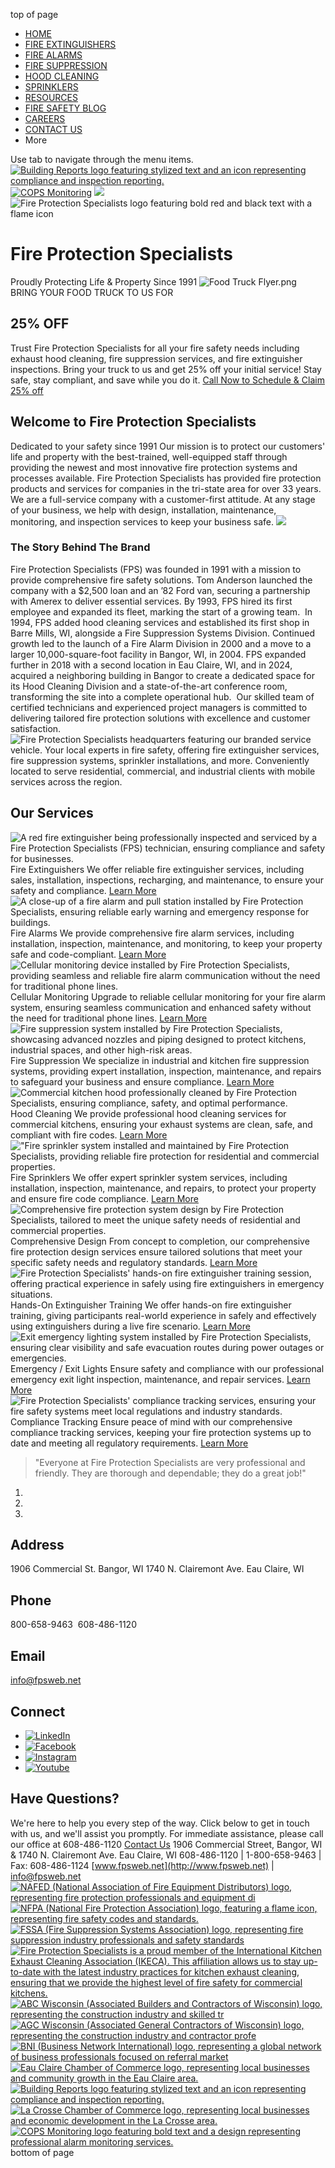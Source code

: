 top of page
  * [HOME](https://www.fpsweb.net)
  * [FIRE EXTINGUISHERS](https://www.fpsweb.net/extinguishers)
  * [FIRE ALARMS](https://www.fpsweb.net/alarms)
  * [FIRE SUPPRESSION](https://www.fpsweb.net/fire-suppression)
  * [HOOD CLEANING](https://www.fpsweb.net/hood-cleaning)
  * [SPRINKLERS](https://www.fpsweb.net/sprinklers)
  * [RESOURCES](https://www.fpsweb.net/resources)
  * [FIRE SAFETY BLOG](https://www.fpsweb.net/blog)
  * [CAREERS](https://www.fpsweb.net/careers)
  * [CONTACT US](https://www.fpsweb.net/contact)
  * More


Use tab to navigate through the menu items.
[![Building Reports logo featuring stylized text and an icon representing compliance and inspection reporting.](https://static.wixstatic.com/media/d81a24_ade46d52af864438b1ea381a0f7b8a46~mv2.jpeg/v1/fill/w_47,h_47,al_c,q_80,usm_0.66_1.00_0.01,enc_avif,quality_auto/d81a24_ade46d52af864438b1ea381a0f7b8a46~mv2.jpeg)](https://www.buildingreports.com/)
[![COPS Monitoring](https://static.wixstatic.com/media/d81a24_9e458ac8c2b249a29373c09c73d0c7ef~mv2.jpeg/v1/fill/w_47,h_47,al_c,q_80,usm_0.66_1.00_0.01,enc_avif,quality_auto/d81a24_9e458ac8c2b249a29373c09c73d0c7ef~mv2.jpeg)](https://www.alarminfo.net/login/index.cfm?dealer=fpsweb&CFID=208997603&CFTOKEN=44291076)
![](https://static.wixstatic.com/media/d81a24_23f51757c5d041b4893d78becda07673~mv2.jpg/v1/fill/w_1080,h_569,al_c,q_85,usm_0.66_1.00_0.01,enc_avif,quality_auto/d81a24_23f51757c5d041b4893d78becda07673~mv2.jpg)
![Fire Protection Specialists logo featuring bold red and black text with a flame icon](https://static.wixstatic.com/media/d81a24_b696d5c0396b47379dcfc8afce340ca6~mv2.png/v1/fill/w_203,h_203,al_c,q_85,usm_0.66_1.00_0.01,enc_avif,quality_auto/1700225936fps1500x300pxl.png)
# Fire Protection Specialists
Proudly Protecting Life & Property Since 1991
![Food Truck Flyer.png](https://static.wixstatic.com/media/d81a24_ce593f3d80ea4bc48b7c0dc0f474dd35~mv2.png/v1/fill/w_366,h_473,al_c,q_85,usm_0.66_1.00_0.01,enc_avif,quality_auto/Food%20Truck%20Flyer.png)
BRING YOUR FOOD TRUCK TO US FOR
## 25% OFF 
Trust Fire Protection Specialists for all your fire safety needs including exhaust hood cleaning, fire suppression services, and fire extinguisher inspections. Bring your truck to us and get 25% off your initial service! Stay safe, stay compliant, and save while you do it.
[Call Now to Schedule & Claim 25% off](tel:608-486-1120)
## Welcome to Fire Protection Specialists  
Dedicated to your safety since 1991
Our mission is to protect our customers' life and property with the best-trained, well-equipped staff through providing the newest and most innovative fire protection systems and processes available. Fire Protection Specialists has provided fire protection products and services for companies in the tri-state area for over 33 years. We are a full-service company with a customer-first attitude.​ At any stage of your business, we help with design, installation, maintenance, monitoring, and inspection services to keep your business safe.
![](https://static.wixstatic.com/media/d81a24_8e61b4fe991f41898605d4aa3a956d01f000.jpg/v1/fill/w_860,h_489,al_c,q_85,usm_0.66_1.00_0.01,enc_avif,quality_auto/d81a24_8e61b4fe991f41898605d4aa3a956d01f000.jpg)
### The Story Behind The Brand
Fire Protection Specialists (FPS) was founded in 1991 with a mission to provide comprehensive fire safety solutions. Tom Anderson launched the company with a $2,500 loan and an ’82 Ford van, securing a partnership with Amerex to deliver essential services. By 1993, FPS hired its first employee and expanded its fleet, marking the start of a growing team.
​​
In 1994, FPS added hood cleaning services and established its first shop in Barre Mills, WI, alongside a Fire Suppression Systems Division. Continued growth led to the launch of a Fire Alarm Division in 2000 and a move to a larger 10,000-square-foot facility in Bangor, WI, in 2004. FPS expanded further in 2018 with a second location in Eau Claire, WI, and in 2024, acquired a neighboring building in Bangor to create a dedicated space for its Hood Cleaning Division and a state-of-the-art conference room, transforming the site into a complete operational hub.
​
Our skilled team of certified technicians and experienced project managers is committed to delivering tailored fire protection solutions with excellence and customer satisfaction.
![Fire Protection Specialists headquarters featuring our branded service vehicle. Your local experts in fire safety, offering fire extinguisher services, fire suppression systems, sprinkler installations, and more. Conveniently located to serve residential, commercial, and industrial clients with mobile services across the region.](https://static.wixstatic.com/media/d81a24_0fb34b4f761d49b1bca0d807ba6da0e6~mv2.jpg/v1/fill/w_123,h_92,al_c,q_80,usm_0.66_1.00_0.01,blur_2,enc_avif,quality_auto/d81a24_0fb34b4f761d49b1bca0d807ba6da0e6~mv2.jpg)
## Our Services
![A red fire extinguisher being professionally inspected and serviced by a Fire Protection Specialists \(FPS\) technician, ensuring compliance and safety for businesses.](https://static.wixstatic.com/media/d81a24_82effff90fe7404aaf5c7bc31602e4f3~mv2.jpg/v1/fill/w_310,h_265,al_c,q_80,usm_0.66_1.00_0.01,enc_avif,quality_auto/433994179_997859605247878_6855986648231001443_n.jpg)
Fire Extinguishers
We offer reliable fire extinguisher services, including sales, installation, inspections, recharging, and maintenance, to ensure your safety and compliance.
[Learn More](https://www.fpsweb.net/extinguishers)
![A close-up of a fire alarm and pull station installed by Fire Protection Specialists, ensuring reliable early warning and emergency response for buildings.](https://static.wixstatic.com/media/d81a24_8797e80320c446d08f1779b77de62d94~mv2.jpg/v1/crop/x_2,y_0,w_363,h_310/fill/w_310,h_265,al_c,q_80,usm_0.66_1.00_0.01,enc_avif,quality_auto/NEW%20FIRE%20ALARM%20INSTALLATION%20AND%20INSPECTION%20SERVICE.jpg)
Fire Alarms
We provide comprehensive fire alarm services, including installation, inspection, maintenance, and monitoring, to keep your property safe and code-compliant.
[Learn More](https://www.fpsweb.net/alarms)
![Cellular monitoring device installed by Fire Protection Specialists, providing seamless and reliable fire alarm communication without the need for traditional phone lines.](https://static.wixstatic.com/media/d81a24_e128a7f2729746b9bb6c6b80efe919e3~mv2.jpeg/v1/crop/x_0,y_36,w_207,h_177/fill/w_290,h_248,al_c,lg_1,q_80,enc_avif,quality_auto/download%20\(1\).jpeg)
Cellular Monitoring
Upgrade to reliable cellular monitoring for your fire alarm system, ensuring seamless communication and enhanced safety without the need for traditional phone lines.
[Learn More](https://www.fpsweb.net/alarms)
![Fire suppression system installed by Fire Protection Specialists, showcasing advanced nozzles and piping designed to protect kitchens, industrial spaces, and other high-risk areas.](https://static.wixstatic.com/media/d81a24_af906dbed5594adf8a6ae7672b9395db~mv2.webp/v1/fill/w_310,h_265,al_c,q_80,usm_0.66_1.00_0.01,enc_avif,quality_auto/SUPPRESSION.webp)
Fire Suppression
We specialize in industrial and kitchen fire suppression systems, providing expert installation, inspection, maintenance, and repairs to safeguard your business and ensure compliance.
[Learn More](https://www.fpsweb.net/fire-suppression)
![Commercial kitchen hood professionally cleaned by Fire Protection Specialists, ensuring compliance, safety, and optimal performance.](https://static.wixstatic.com/media/d81a24_782646bdaa7a423f8f7b57d17b375bac~mv2.jpg/v1/fill/w_310,h_265,al_c,q_80,usm_0.66_1.00_0.01,enc_avif,quality_auto/hc6_12_3.jpg)
Hood Cleaning
We provide professional hood cleaning services for commercial kitchens, ensuring your exhaust systems are clean, safe, and compliant with fire codes.
[Learn More](https://www.fpsweb.net/hood-cleaning)
!["Fire sprinkler system installed and maintained by Fire Protection Specialists, providing reliable fire protection for residential and commercial properties.](https://static.wixstatic.com/media/d81a24_0f333a612c5346a59a51ddaee36eda63~mv2.jpeg/v1/fill/w_295,h_252,al_c,lg_1,q_80,enc_avif,quality_auto/FIRE%20SPRINKLER%20SYSTEMS.jpeg)
Fire Sprinklers
We offer expert sprinkler system services, including installation, inspection, maintenance, and repairs, to protect your property and ensure fire code compliance.
[Learn More](https://www.fpsweb.net/sprinklers)
![Comprehensive fire protection system design by Fire Protection Specialists, tailored to meet the unique safety needs of residential and commercial properties.](https://static.wixstatic.com/media/22553ed11ea647cdaa83b3af08f66f04.jpg/v1/fill/w_310,h_265,al_c,q_80,usm_0.66_1.00_0.01,enc_avif,quality_auto/Blueprint.jpg)
Comprehensive Design
From concept to completion, our comprehensive fire protection design services ensure tailored solutions that meet your specific safety needs and regulatory standards.
[Learn More](https://www.fpsweb.net/contact)
![Fire Protection Specialists' hands-on fire extinguisher training session, offering practical experience in safely using fire extinguishers in emergency situations.](https://static.wixstatic.com/media/d81a24_8a5161e3b95e44dbb60ea0a3f64cda00~mv2.jpg/v1/fill/w_310,h_265,al_c,q_80,usm_0.66_1.00_0.01,enc_avif,quality_auto/448648386_2172580379770335_9129926329520060359_n.jpg)
Hands-On Extinguisher Training
We offer hands-on fire extinguisher training, giving participants real-world experience in safely and effectively using extinguishers during a live fire scenario.
[Learn More](https://www.fpsweb.net/extinguishers)
![Exit emergency lighting system installed by Fire Protection Specialists, ensuring clear visibility and safe evacuation routes during power outages or emergencies.](https://static.wixstatic.com/media/d81a24_6a26487914a1436593c2b43622a7d90a~mv2.jpg/v1/fill/w_310,h_265,al_c,q_80,usm_0.66_1.00_0.01,enc_avif,quality_auto/433746710_439834841892602_72013967125404.jpg)
Emergency / Exit Lights
Ensure safety and compliance with our professional emergency exit light inspection, maintenance, and repair services.
[Learn More](https://www.fpsweb.net/extinguishers)
![Fire Protection Specialists' compliance tracking services, ensuring your fire safety systems meet local regulations and industry standards.](https://static.wixstatic.com/media/d81a24_fff1dfa747c947a68dc551781860fe56~mv2.jpg/v1/fill/w_310,h_265,al_c,q_80,usm_0.66_1.00_0.01,enc_avif,quality_auto/services10.jpg)
Compliance Tracking
Ensure peace of mind with our comprehensive compliance tracking services, keeping your fire protection systems up to date and meeting all regulatory requirements.
[Learn More](https://www.fpsweb.net/contact)
> "Everyone at Fire Protection Specialists are very professional and friendly. They are thorough and dependable; they do a great job!"
  1. [](https://www.fpsweb.net/#comp-m4vpy79t)
  2. [](https://www.fpsweb.net/#comp-m4vpy7c0)
  3. [](https://www.fpsweb.net/#comp-m4vpy7dz)


## Address
1906 Commercial St. Bangor, WI
1740 N. Clairemont Ave. Eau Claire, WI 
## Phone
800-658-9463
​
608-486-1120
## Email
info@fpsweb.net
## Connect
  * [![LinkedIn](https://static.wixstatic.com/media/11062b_9e78da3320da497ab23ce28d738d388a~mv2.png/v1/fill/w_25,h_25,al_c,q_85,usm_0.66_1.00_0.01,enc_avif,quality_auto/11062b_9e78da3320da497ab23ce28d738d388a~mv2.png)](https://www.linkedin.com/company/fireprotectionspecialists)
  * [![Facebook](https://static.wixstatic.com/media/11062b_a84995cc8b024f4ea398f5744a56bc27~mv2.png/v1/fill/w_25,h_25,al_c,q_85,usm_0.66_1.00_0.01,enc_avif,quality_auto/11062b_a84995cc8b024f4ea398f5744a56bc27~mv2.png)](https://www.facebook.com/FPSWEB.NET)
  * [![Instagram](https://static.wixstatic.com/media/11062b_55e4be1e75564866b6c28290f9a9d271~mv2.png/v1/fill/w_25,h_25,al_c,q_85,usm_0.66_1.00_0.01,enc_avif,quality_auto/11062b_55e4be1e75564866b6c28290f9a9d271~mv2.png)](https://www.instagram.com/fireprotectionspecialists/)
  * [![Youtube](https://static.wixstatic.com/media/11062b_8dcadfa428954b1d919f8499f75aa27a~mv2.png/v1/fill/w_25,h_25,al_c,q_85,usm_0.66_1.00_0.01,enc_avif,quality_auto/11062b_8dcadfa428954b1d919f8499f75aa27a~mv2.png)](https://www.youtube.com/channel/UCcLe1mrIiHCyIZMb18B2bRw)


## Have Questions?
We're here to help you every step of the way. 
​Click below to get in touch with us, and we'll assist you promptly.
For immediate assistance, please call our office at 608-486-1120
[Contact Us](https://www.fpsweb.net/contact)
1906 Commercial Street, Bangor, WI & 1740 N. Clairemont Ave. Eau Claire, WI
608-486-1120 | 1-800-658-9463 | Fax: 608-486-1124
[www.fpsweb.net](http://www.fpsweb.net) | info@fpsweb.net
[![NAFED \(National Association of Fire Equipment Distributors\) logo, representing fire protection professionals and equipment di](https://static.wixstatic.com/media/d81a24_3b0d56ea6e29436896dbaba3bb4184ab~mv2.png/v1/fill/w_50,h_51,al_c,q_85,usm_0.66_1.00_0.01,enc_avif,quality_auto/tmp_809_7-7-2020_120706_.png)](https://www.nafed.org/)
[![NFPA \(National Fire Protection Association\) logo, featuring a flame icon, representing fire safety codes and standards.](https://static.wixstatic.com/media/d81a24_f6f6af566e624ce891f8784fe36ff802~mv2.png/v1/fill/w_81,h_51,al_c,q_85,usm_0.66_1.00_0.01,enc_avif,quality_auto/download%20\(3\).png)](https://www.nfpa.org/)
[![FSSA \(Fire Suppression Systems Association\) logo, representing fire suppression industry professionals and safety standards](https://static.wixstatic.com/media/d81a24_2c5042763c9641e58e270dacdb3b9765~mv2.png/v1/fill/w_69,h_56,al_c,q_85,usm_0.66_1.00_0.01,enc_avif,quality_auto/download%20\(5\).png)](https://www.fssa.net/)
[![Fire Protection Specialists is a proud member of the International Kitchen Exhaust Cleaning Association \(IKECA\). This affiliation allows us to stay up-to-date with the latest industry practices for kitchen exhaust cleaning, ensuring that we provide the highest level of fire safety for commercial kitchens.](https://static.wixstatic.com/media/d81a24_410b54fc3418495a812d78287a827d10~mv2.png/v1/fill/w_92,h_56,al_c,q_85,usm_0.66_1.00_0.01,enc_avif,quality_auto/logo.png)](https://www.ikeca.org/)
[![ABC Wisconsin \(Associated Builders and Contractors of Wisconsin\) logo, representing the construction industry and skilled tr](https://static.wixstatic.com/media/d81a24_b00a660b92794f18baf659ebfeed3bc3~mv2.png/v1/crop/x_0,y_29,w_225,h_168/fill/w_75,h_56,al_c,q_85,usm_0.66_1.00_0.01,enc_avif,quality_auto/download%20\(4\).png)](https://www.abcwi.org/)
[![AGC Wisconsin \(Associated General Contractors of Wisconsin\) logo, representing the construction industry and contractor profe](https://static.wixstatic.com/media/d81a24_e6323235c1f64fbebde48fc0897a09fd~mv2.png/v1/crop/x_0,y_0,w_296,h_154/fill/w_100,h_51,al_c,q_85,usm_0.66_1.00_0.01,enc_avif,quality_auto/download%20\(2\).png)](https://www.agcwi.org/)
[![BNI \(Business Network International\) logo, representing a global network of business professionals focused on referral market](https://static.wixstatic.com/media/d81a24_2664ad681c8d44daa0331e2eeaf75f59~mv2.png/v1/fill/w_75,h_68,al_c,q_85,usm_0.66_1.00_0.01,enc_avif,quality_auto/images.png)](https://www.bni.com/)
[![Eau Claire Chamber of Commerce logo, representing local businesses and community growth in the Eau Claire area.](https://static.wixstatic.com/media/d81a24_6e73cb1824f641249739094097ac42f3~mv2.png/v1/fill/w_125,h_63,al_c,q_85,usm_0.66_1.00_0.01,enc_avif,quality_auto/download.png)](https://www.eauclairechamber.org/)
[![Building Reports logo featuring stylized text and an icon representing compliance and inspection reporting.](https://static.wixstatic.com/media/d81a24_ade46d52af864438b1ea381a0f7b8a46~mv2.jpeg/v1/fill/w_92,h_78,al_c,q_80,usm_0.66_1.00_0.01,enc_avif,quality_auto/d81a24_ade46d52af864438b1ea381a0f7b8a46~mv2.jpeg)](https://www.buildingreports.com/)
[![La Crosse Chamber of Commerce logo, representing local businesses and economic development in the La Crosse area.](https://static.wixstatic.com/media/d81a24_58fb4d8bae594c2c8cab3f5975ffec8a~mv2.png/v1/fill/w_100,h_98,al_c,q_85,usm_0.66_1.00_0.01,enc_avif,quality_auto/download%20\(1\).png)](https://www.lacrossechamber.com/)
[![COPS Monitoring logo featuring bold text and a design representing professional alarm monitoring services.](https://static.wixstatic.com/media/d81a24_9e458ac8c2b249a29373c09c73d0c7ef~mv2.jpeg/v1/fill/w_92,h_91,al_c,q_80,usm_0.66_1.00_0.01,enc_avif,quality_auto/d81a24_9e458ac8c2b249a29373c09c73d0c7ef~mv2.jpeg)](https://www.alarminfo.net/login/index.cfm?dealer=fpsweb&CFID=208997603&CFTOKEN=44291076)
bottom of page
